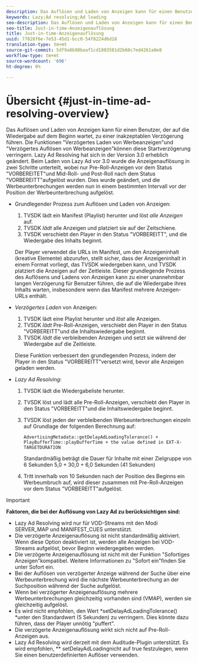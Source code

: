 ```yaml
---
description: Das Auflösen und Laden von Anzeigen kann für einen Benutzer, der auf die Wiedergabe auf dem Beginn wartet, zu einer inakzeptablen Verzögerung führen. Die Funktionen "Verzögertes Laden von Werbeanzeigen"und "Verzögertes Auflösen von Werbeanzeigen"können diese Startverzögerung verringern. Lazy Ad Resolving hat sich in der Version 3.0 erheblich geändert. Beim Laden von Lazy Ad vor 3.0 wurde die Anzeigenauflösung in zwei Schritte unterteilt, wobei nur Pre-Roll-Anzeigen vor dem Status "VORBEREITET"und Mid-Roll- und Post-Roll nach dem Status "VORBEREITT"aufgelöst wurden. Dies wurde geändert, und die Werbeunterbrechungen werden nun in einem bestimmten Intervall vor der Position der Werbeunterbrechung aufgelöst.
keywords: Lazy;Ad resolving;Ad loading
seo-description: Das Auflösen und Laden von Anzeigen kann für einen Benutzer, der auf die Wiedergabe auf dem Beginn wartet, zu einer inakzeptablen Verzögerung führen. Die Funktionen "Verzögertes Laden von Werbeanzeigen"und "Verzögertes Auflösen von Werbeanzeigen"können diese Startverzögerung verringern. Lazy Ad Resolving hat sich in der Version 3.0 erheblich geändert. Beim Laden von Lazy Ad vor 3.0 wurde die Anzeigenauflösung in zwei Schritte unterteilt, wobei nur Pre-Roll-Anzeigen vor dem Status "VORBEREITET"und Mid-Roll- und Post-Roll nach dem Status "VORBEREITT"aufgelöst wurden. Dies wurde geändert, und die Werbeunterbrechungen werden nun in einem bestimmten Intervall vor der Position der Werbeunterbrechung aufgelöst.
seo-title: Just-in-time-Anzeigenauflösung
title: Just-in-time-Anzeigenauflösung
uuid: 77028f6e-7e53-45d1-bcc0-54f8224d6d18
translation-type: tm+mt
source-git-commit: 5df9a8b98baaf1cd1803581d2b60c7ed4261a0e8
workflow-type: tm+mt
source-wordcount: '696'
ht-degree: 0%

---
```



# Übersicht {#just-in-time-ad-resolving-overview}

Das Auflösen und Laden von Anzeigen kann für einen Benutzer, der auf die Wiedergabe auf dem Beginn wartet, zu einer inakzeptablen Verzögerung führen. Die Funktionen &quot;Verzögertes Laden von Werbeanzeigen&quot;und &quot;Verzögertes Auflösen von Werbeanzeigen&quot;können diese Startverzögerung verringern. Lazy Ad Resolving hat sich in der Version 3.0 erheblich geändert. Beim Laden von Lazy Ad vor 3.0 wurde die Anzeigenauflösung in zwei Schritte unterteilt, wobei nur Pre-Roll-Anzeigen vor dem Status &quot;VORBEREITET&quot;und Mid-Roll- und Post-Roll nach dem Status &quot;VORBEREITT&quot;aufgelöst wurden. Dies wurde geändert, und die Werbeunterbrechungen werden nun in einem bestimmten Intervall vor der Position der Werbeunterbrechung aufgelöst.

* Grundlegender Prozess zum Auflösen und Laden von Anzeigen:

   1. TVSDK lädt ein Manifest (Playlist) herunter und löst *alle Anzeigen* auf.
   1. TVSDK *lädt* alle Anzeigen und platziert sie auf der Zeitschiene.
   1. TVSDK verschiebt den Player in den Status &quot;VORBEREITT&quot;, und die Wiedergabe des Inhalts beginnt.

   Der Player verwendet die URLs im Manifest, um den Anzeigeninhalt (kreative Elemente) abzurufen, stellt sicher, dass der Anzeigeninhalt in einem Format vorliegt, das TVSDK wiedergeben kann, und TVSDK platziert die Anzeigen auf der Zeitleiste. Dieser grundlegende Prozess des Auflösens und Ladens von Anzeigen kann zu einer unannehmbar langen Verzögerung für Benutzer führen, die auf die Wiedergabe ihres Inhalts warten, insbesondere wenn das Manifest mehrere Anzeigen-URLs enthält.

* *Verzögertes Laden* von Anzeigen:

   1. TVSDK lädt eine Playlist herunter und *löst* alle Anzeigen.
   1. TVSDK *lädt* Pre-Roll-Anzeigen, verschiebt den Player in den Status &quot;VORBEREITT&quot;und die Inhaltswiedergabe beginnt.
   1. TVSDK *lädt* die verbleibenden Anzeigen und setzt sie während der Wiedergabe auf die Zeitleiste.

   Diese Funktion verbessert den grundlegenden Prozess, indem der Player in den Status &quot;VORBEREITT&quot;versetzt wird, bevor alle Anzeigen geladen werden.

* *Lazy Ad Resolving*:

   1. TVSDK lädt die Wiedergabeliste herunter.
   1. TVSDK löst und lädt alle Pre-Roll-Anzeigen, verschiebt den Player in den Status &quot;VORBEREITT&quot;und die Inhaltswiedergabe beginnt.
   1. TVSDK löst jeden der verbleibenden Werbeunterbrechungen einzeln auf Grundlage der folgenden Berechnung auf:

      `AdvertisingMetadata::getDelayAdLoadingTolerance() + PlayBufferTime::playBufferTime + the value defined in EXT-X-TARGETDURATION`

      Standardmäßig beträgt die Dauer für Inhalte mit einer Zielgruppe von 6 Sekunden 5,0 + 30,0 + 6,0 Sekunden (41 Sekunden)

   1. Tritt innerhalb von 10 Sekunden nach der Position des Beginns ein Werbeumbruch auf, wird dieser zusammen mit Pre-Roll-Anzeigen vor dem Status &quot;VORBEREITT&quot;aufgelöst.

>[!IMPORTANT]
>
>**Faktoren, die bei der Auflösung von Lazy Ad zu berücksichtigen sind:**
>
>* Lazy Ad Resolving wird nur für VOD-Streams mit den Modi SERVER_MAP und MANIFEST_CUES unterstützt.
>* Die verzögerte Anzeigenauflösung ist nicht standardmäßig aktiviert. Wenn diese Option deaktiviert ist, werden alle Anzeigen bei VOD-Streams aufgelöst, bevor Beginn wiedergegeben werden.
>* Die verzögerte Anzeigenauflösung ist nicht mit der Funktion &quot;Sofortiges Anzeigen&quot;kompatibel. Weitere Informationen zu &quot;Sofort ein&quot;finden Sie unter Sofort ein.
>* Bei der Auflösen von verzögerter Anzeige während der Suche über eine Werbeunterbrechung wird die nächste Werbeunterbrechung an der Suchposition während der Suche aufgelöst.
>* Wenn bei verzögerter Anzeigenauflösung mehrere Werbeunterbrechungen gleichzeitig vorhanden sind (VMAP), werden sie gleichzeitig aufgelöst.
>* Es wird nicht empfohlen, den Wert *setDelayAdLoadingTolerance() *unter den Standardwert (5 Sekunden) zu verringern. Dies könnte dazu führen, dass der Player unnötig &quot;puffert&quot;.
>* Die verzögerte Anzeigenauflösung wirkt sich nicht auf Pre-Roll-Anzeigen aus.
>* Lazy Ad Resolving wird derzeit mit dem Auditude-Plugin unterstützt. Es wird empfohlen, ** setDelayAdLoadingnicht auf true festzulegen, wenn Sie einen benutzerdefinierten Auflöser verwenden.

>


